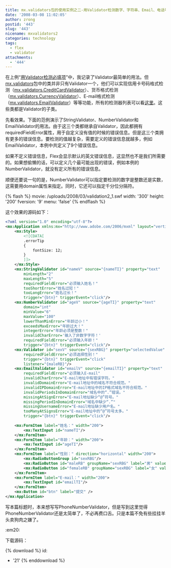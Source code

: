 ```yaml
---
title: mx.validators包的使用实例之二-用Validator检测数字、字符串、Email、电话号码等
date: '2008-03-08 11:02:05'
author: zrong
postid: '443'
slug: '443'
nicename: mxvalidators2
categories: technology
tags:
  - flex
  - validator
attachments:
  - '444'
---
```


在上例“[用Validator检测必填项](https://blog.zengrong.net/post/437.html)”中，我记录了Validator最简单的用法。但[mx.validators](http://livedocs.adobe.com/flex/3/langref/mx/validators/package-detail.html)包中的类并非只有Validator一个，他们可以实现信用卡号码格式检测（[mx.validators.CreditCardValidator](http://livedocs.adobe.com/flex/3/langref/mx/validators/CreditCardValidator.html)）、货币格式检测（[mx.validators.CurrencyValidator](http://livedocs.adobe.com/flex/3/langref/mx/validators/CurrencyValidator.html)）、E-mail格式检测（[mx.validators.EmailValidator](http://livedocs.adobe.com/flex/3/langref/mx/validators/EmailValidator.html)）等等功能，所有的检测器列表可以看[这里](http://livedocs.adobe.com/flex/3/langref/mx/validators/package-detail.html)。这些类都是Validator的子类。

先看效果。下面的范例演示了StringValidator、NumberValidator和EmailValidator的用法。由于这三个类都继承自Validator，因此都拥有requiredFieldError属性，用于自定义没有值的时候的错误信息。但是这三个类拥有更多的错误信息。要检测的值越复杂，需要定义的错误信息就越多，例如EmailValidator，本例中共定义了9个错误信息。

如果不定义错误信息，Flex会显示默认的英文错误信息，这显然也不是我们所需要的。如果想偷懒的话，可以定义几个最可能出现的错误，例如本例的NumberValidator，就没有定义所有的错误信息。

顺便还要说一句的是，NumberValidator可以指定要检测的数字是整数还是实数，这需要用domain属性来指定。同时，它还可以指定千分位分隔符。  

{% flash %}
movie: /uploads/2008/03/validation2_1.swf
width: '300'
height: '200'
fversion: '9'
menu: 'false'
{% endflash %}
<!--more-->  
这个效果的源码如下：

``` XML
<?xml version="1.0" encoding="utf-8"?>
<mx:Application xmlns:mx="http://www.adobe.com/2006/mxml" layout="vertical" fontSize="12" width="300" height="200">
    <mx:Style>
        <![CDATA[
        .errorTip
        {
            fontSize: 12;
        }
        ]]>
    </mx:Style>
    <mx:StringValidator id="nameV" source="{nameTI}" property="text"
        minLength="2"
        maxLength="5" 
        requiredFieldError="必须输入姓名！"
        tooShortError="姓名过短！"
        tooLongError="姓名过长！"
        trigger="{btn}" triggerEvent="click"/>
    <mx:NumberValidator id="ageV" source="{ageTI}" property="text"
        domain="int"
        minValue="6"
        maxValue="100"
        lowerThanMinError="年龄过小！"
        exceedsMaxError="年龄过大！" 
        integerError="年龄必须是整数！"
        invalidCharError='输入了非数字字符！'
        requiredFieldError="必须输入年龄！"
        trigger="{btn}" triggerEvent="click"/>
    <mx:Validator id="sexV" source="{sexRBG}" property="selectedValue" 
        requiredFieldError="必须选择性别！"
        trigger="{btn}" triggerEvent="click"
        listener="{maleRB}"/>
    <mx:EmailValidator id="emailV" source="{emailTI}" property="text"
        requiredFieldError="必须输入E-mail"
        invalidCharError="E-mail地址中有错误字符。"
        invalidDomainError="E-mail地址中的域名不符合规范。"
        invalidIPDomainError="E-mail地址中的IP格式域名不符合规范。"
        invalidPeriodsInDomainError="域名中的“.”错误。"
        missingAtSignError="E-mail地址缺少“@”符号。"
        missingPeriodInDomainError="域名中缺少“.”"
        missingUsernameError="E-mail地址缺少用户名。"
        tooManyAtSignsError="E-mail地址中的“@”符号太多。"
        trigger="{btn}" triggerEvent="click"/>
        
    <mx:FormItem label="姓名：" width="200">
        <mx:TextInput id="nameTI"/>
    </mx:FormItem>
    <mx:FormItem label="年龄：" width="200">
        <mx:TextInput id="ageTI"/>
    </mx:FormItem>
    <mx:FormItem label="性别：" direction="horizontal" width="200">
        <mx:RadioButtonGroup id="sexRBG"/>
        <mx:RadioButton id="maleRB" groupName="sexRBG" label="男" value="1"/>
        <mx:RadioButton id="femaleRB" groupName="sexRBG" label="女" value="0"/>
    </mx:FormItem>
    <mx:FormItem label="E-mail：" width="200">
        <mx:TextInput id="emailTI"/>
    </mx:FormItem>
    <mx:Button id="btn" label="提交" />
</mx:Application>
```

写本篇标题时，本来想写写PhoneNumberValidator，但是写到这里觉得PhoneNumberValidator还是太简单了，不必再费口舌。只是本篇不免有些挂挂羊头卖狗肉之嫌了。

:em20:

下载源码：  

{% download %}
id:
  - '21'
{% enddownload %}

